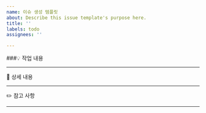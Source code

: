 ```yaml
---
name: 이슈 생성 템플릿
about: Describe this issue template's purpose here.
title: ''
labels: todo
assignees: ''

---
```


###💡 작업 내용

---


📝 상세 내용

---


✏️ 참고 사항

---
